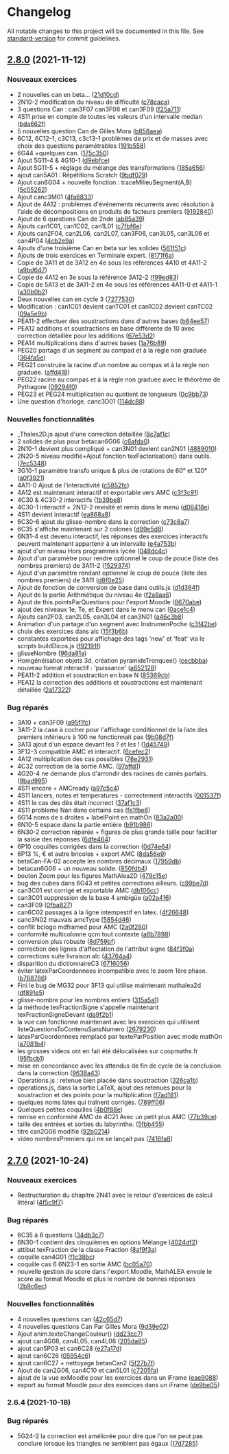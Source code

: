# Changelog

All notable changes to this project will be documented in this file. See [standard-version](https://github.com/conventional-changelog/standard-version) for commit guidelines.

## [2.8.0](https://github.com/mathalea/mathalea/compare/v2.7.0...v2.8.0) (2021-11-12)


### Nouveaux exercices

* 2 nouvelles can en beta... ([21d10cd](https://github.com/mathalea/mathalea/commits/21d10cd8b03c0b2c741efe8516433308028e7e46))
* 2N10-2 modification du niveau de difficulté ([c78caca](https://github.com/mathalea/mathalea/commits/c78caca4dc9c7820090a50434696185227b71382))
* 3 questions Can : can3F07 can3F08 et can3F09 ([f25a711](https://github.com/mathalea/mathalea/commits/f25a711716c23d4aa0e4267b85ff2d0ba8fc8cd6))
* 4S11 prise en compte de toutes les valeurs d'un intervalle median ([bda662f](https://github.com/mathalea/mathalea/commits/bda662f699fc928e93942ddc8bf115e8d6536122))
* 5 nouvelles question Can de Gilles Mora ([b858aea](https://github.com/mathalea/mathalea/commits/b858aea20e4a7c5ef79e9ac2e294396a1bfe7b81))
* 6C12, 6C12-1, c3C13, c3c13-1 problèmes de prix et de masses avec choix des questions paramétrables ([191b558](https://github.com/mathalea/mathalea/commits/191b5588158c479e168928ca49bf5005d12893f3))
* 6G44 +quelques can. ([175c350](https://github.com/mathalea/mathalea/commits/175c3502b6a057289d0986736cae556d445da067))
* Ajout 5G11-4 & 4G10-1 ([d9ebfce](https://github.com/mathalea/mathalea/commits/d9ebfce6b6feb56ad893ea3dad2bde47a7942145))
* Ajout 5G11-5 + réglage du mélange des transformations ([185a656](https://github.com/mathalea/mathalea/commits/185a65634aa76f94242b4b39d21a77fc88e02cf1))
* ajout can5A01 : Répétitions Scratch ([9bdf079](https://github.com/mathalea/mathalea/commits/9bdf0794dc808ba8e99f46fdea46fcbfba095829))
* Ajout can6G04 + nouvelle fonction : traceMilieuSegment(A,B) ([5c05262](https://github.com/mathalea/mathalea/commits/5c052629eae58848e432ec25711d663862ff4417))
* Ajout canc3M01 ([4fa6833](https://github.com/mathalea/mathalea/commits/4fa683329318c27f5b41cbb7438464f862655304))
* Ajout de 4A12 : problèmes d'événements récurrents avec résolution à l'aide de décompositions en produits de facteurs premiers ([9192840](https://github.com/mathalea/mathalea/commits/9192840ecba37d70fc950f104ebd9a2af104fa00))
* Ajout de 6 questions Can de 2nde ([ab85a39](https://github.com/mathalea/mathalea/commits/ab85a39b64007338381c1a03bea963c6faab719d))
* Ajouts can1C01, can1C02, can1L01 ([c7fbf6e](https://github.com/mathalea/mathalea/commits/c7fbf6e44e1bc043c71857b5b5aace45fd1b4bf2))
* Ajouts can2F04, can2L06, can2L07, can3F06, can3L05, can3L06 et can4P04 ([4cb2e9a](https://github.com/mathalea/mathalea/commits/4cb2e9abdb9d9ce0f4f1670c88804b0bbbd299d4))
* Ajouts d'une troisième Can en beta sur les solides ([561f51c](https://github.com/mathalea/mathalea/commits/561f51c2160b7d7e033bd5f3ac67a330ff40904f))
* Ajouts de trois exercices en Terminale expert. ([8171f6a](https://github.com/mathalea/mathalea/commits/8171f6a48dd6d452af598418723d01dbc9739aae))
* Copie de 3A11 et de 3A12 en 4e sous les références 4A10 et 4A11-2 ([a9bd647](https://github.com/mathalea/mathalea/commits/a9bd647e33b2a89cc50f29efca703666bec7ffd8))
* Copie de 4A12 en 3e sous la référence 3A12-2 ([f99ed83](https://github.com/mathalea/mathalea/commits/f99ed83e0de0b65560d8f4bc68eca09263f7de82))
* Copie de 5A13 et de 3A11-2 en 4e sous les références 4A11-0 et 4A11-1 ([a30b0b2](https://github.com/mathalea/mathalea/commits/a30b0b2d823fbc9a355d195fe610a1bf464ad7f4))
* Deux nouvelles can en cycle 3 ([7277530](https://github.com/mathalea/mathalea/commits/72775308f4e8cbd6b7df74b0be3671dd07700d50))
* Modification : can1C01 devient canTC01 et can1C02 devient canTC02 ([09a5e9b](https://github.com/mathalea/mathalea/commits/09a5e9bd4fbc434ccc4262ee50156bf84cac5e25))
* PEA11-2 effectuer des soustractions dans d'autres bases ([b84ee57](https://github.com/mathalea/mathalea/commits/b84ee57ad4202c6632392a4f6d7f1869866723f2))
* PEA12 additions et soustractions en base différente de 10 avec correction détaillée pour les additions ([67e53d2](https://github.com/mathalea/mathalea/commits/67e53d29589ed8658358f31938636934a5b8c5c7))
* PEA14 multiplications dans d'autres bases ([1a76b89](https://github.com/mathalea/mathalea/commits/1a76b89ee67dcce272b0e1c20f2c866b5d3b9cce))
* PEG20 partage d'un segment au compad et à la règle non graduée ([364fa5e](https://github.com/mathalea/mathalea/commits/364fa5e8be9771a571d0b071f1355a3bf8efd5f4))
* PEG21 construire la racine d'un nombre au compas et à la règle non graduée. ([affd418](https://github.com/mathalea/mathalea/commits/affd418fbb1eea9df2d9dc1dc4038154498d0bd6))
* PEG22 racine au compas et à la règle non graduée avec le théorème de Pythagore ([09294f0](https://github.com/mathalea/mathalea/commits/09294f0c30ce7ece1a57658256dbb0f59f7ad4ab))
* PEG23 et PEG24 multiplication ou quotient de longueurs ([0c9bb73](https://github.com/mathalea/mathalea/commits/0c9bb7342fdd64debff29e4da500ae8297730992))
* Une question d'horloge. canc3D01 ([114dc88](https://github.com/mathalea/mathalea/commits/114dc88a62be871d1363b66af189740851bac311))


### Nouvelles fonctionnalités

* _Thales2D.js ajout d'une correction détaillée ([8c7af1c](https://github.com/mathalea/mathalea/commits/8c7af1c769b22fe9bcebe76cfaf4821dc3fadcf5))
* 2 solides de plus pour betacan6G06 ([c6afda0](https://github.com/mathalea/mathalea/commits/c6afda04c15eee67249bfff29f295f0720825dd3))
* 2N10-1 devient plus compliqué + can3N01 devient can2N01 ([4889010](https://github.com/mathalea/mathalea/commits/4889010db275c95f39df6353a7dcaad52c227019))
* 2N20-5 niveau modifié+Ajout fonction texFactorisation() dans outils. ([7ec5348](https://github.com/mathalea/mathalea/commits/7ec5348bcf0069a4fc7154ba65e80d3ceae24a5d))
* 3G10-1 paramètre transfo unique &  plus de rotations de 60° et 120° ([a0f3921](https://github.com/mathalea/mathalea/commits/a0f3921c46e3942e463e7007f78b7e526fae55e6))
* 4A11-0 Ajout de l'interactivité ([c5852fc](https://github.com/mathalea/mathalea/commits/c5852fc77f8b3bcb9b8d9eab2e8ee8671d0ce6a2))
* 4A12 est maintenant interactif et exportable vers AMC ([c3f3c91](https://github.com/mathalea/mathalea/commits/c3f3c91f670aff6aede88ba96f9be4e0b250dc58))
* 4C30 & 4C30-2 interactifs ([1b39be8](https://github.com/mathalea/mathalea/commits/1b39be83bab99e668aa220ebafcaf63bfe2d716e))
* 4C30-1 interactif + 2N12-2 revisité et remis dans le menu ([d06418e](https://github.com/mathalea/mathalea/commits/d06418e3ede8f6293bfc5893f5c3c20307c76f45))
* 4S11 devient interactif ([ea868a8](https://github.com/mathalea/mathalea/commits/ea868a84f8804e981f7b559d4fddaa228a6fb2e6))
* 6C30-6 ajout du glisse-nombre dans la correction ([c73c8a7](https://github.com/mathalea/mathalea/commits/c73c8a7550883450cb9b808b9f0a40f3461e760e))
* 6C35 s'affiche maintenant sur 2 colones ([d99e5d8](https://github.com/mathalea/mathalea/commits/d99e5d86bc6ff027e6aa858005d032fb3fe72dd5))
* 6N31-4 est devenu interactif, les réponses des exercices interactifs peuvent maintenant appartenir à un intervalle ([e4a753b](https://github.com/mathalea/mathalea/commits/e4a753b98b79c7fbb98102720ce0b292bd2f9b4e))
* ajout d'un niveau Hors programmes lycée ([048dc4c](https://github.com/mathalea/mathalea/commits/048dc4c15c8913bb96c0ba3115d44ccbb80ca57b))
* Ajout d'un paramètre pour rendre optionnel le coup de pouce (liste des nombres premiers) de 3A11-2 ([1529374](https://github.com/mathalea/mathalea/commits/152937402e48aea0ca8cbe9648e76afb5ff3de08))
* Ajout d'un paramètre rendant optionnel le coup de pouce (liste des nombres premiers) de 3A11 ([d8f0e25](https://github.com/mathalea/mathalea/commits/d8f0e25d88f915b57c29349054d0db8625cc5749))
* Ajout de fonction de conversion de base dans outils.js ([d1d364f](https://github.com/mathalea/mathalea/commits/d1d364fb337bf7ba8727bacfed22b45f72b80f3d))
* Ajout de la partie Arithmétique du niveau 4e ([f2a8aa6](https://github.com/mathalea/mathalea/commits/f2a8aa6b86ecbc0c7e9cbc23d222610d429d0fe2))
* Ajout de this.pointsParQuestions pour l'export Moodle ([6670abe](https://github.com/mathalea/mathalea/commits/6670abef8c8b998f8f517f146080b37cee95a580))
* ajout des niveaux 1e, Te, et Expert dans le menu can ([0ace1c4](https://github.com/mathalea/mathalea/commits/0ace1c4b983ef87dd0bb36ec5d732f4a5fd8f6b7))
* Ajouts can2F03, can2L05, can3L04 et can3N01 ([a46c3b8](https://github.com/mathalea/mathalea/commits/a46c3b8501834801fd5111af80b9a51294e5602e))
* Animation d'un partage d'un segment avec InstrumenPoche ([c3f42be](https://github.com/mathalea/mathalea/commits/c3f42be0e9f0df2f66a480b214421469a48c0854))
* choix des exercices dans alc ([15f3b6b](https://github.com/mathalea/mathalea/commits/15f3b6bf16b83afcd48c650f6b9949ed1e0672d1))
* constantes exportées pour affichage des tags 'new' et 'feat' via le scripts buildDicos.js ([f92191f](https://github.com/mathalea/mathalea/commits/f92191fe1edd3ad518df3807700e9109a950afc9))
* glisseNombre ([96da81a](https://github.com/mathalea/mathalea/commits/96da81a465bf1a89428d54851e84bd8c579fd71d))
* Homgénéisation objets 3d. création pyramideTronquee() ([cecbbba](https://github.com/mathalea/mathalea/commits/cecbbba519dee147cf93664396ffd80b2621343f))
* nouveau format interactif : 'puissance' ([a652128](https://github.com/mathalea/mathalea/commits/a652128bc7fba5ba686d76f5ad63d099c73a4a8e))
* PEA11-2 addition et soustraction en base N ([85369cb](https://github.com/mathalea/mathalea/commits/85369cb65f2df61eb5e107abadd7f9caaaa1dea8))
* PEA12 la correction des additions et soustractions est maintenant détaillée ([2a17322](https://github.com/mathalea/mathalea/commits/2a1732296de62e3ad9696fd2ed7386f4bedbcf8d))


### Bug réparés

* 3A10 + can3F09 ([a95f1fc](https://github.com/mathalea/mathalea/commits/a95f1fce8a0d6693e872818e76bd26249a0cc518))
* 3A11-2 la case à cocher pour l'affichage conditionnel de la liste des premiers inférieurs à 100 ne fonctionnait pas ([9b08d7f](https://github.com/mathalea/mathalea/commits/9b08d7fc79ee80bbb3e84938f02a59b771291615))
* 3A13 ajout d'un espace devant les ? et les ! ([1d45749](https://github.com/mathalea/mathalea/commits/1d45749a6335eb435e697edd8a63d6dc0b5dfbe4))
* 3F12-3 compatible AMC et interactif. ([6cefec2](https://github.com/mathalea/mathalea/commits/6cefec211f2081e1a9ad15295c75fae73e9a8269))
* 4A12 multiplication des cas possibles ([78e2931](https://github.com/mathalea/mathalea/commits/78e2931d19af656980ce5532ea947c1943986a2f))
* 4C32 correction de la sortie AMC. ([97affd1](https://github.com/mathalea/mathalea/commits/97affd1813e706d9f4b86e8d66dd03081e66b3b2))
* 4G20-4 ne demande plus d'arrondir des racines de carrés parfaits. ([9bad995](https://github.com/mathalea/mathalea/commits/9bad9959ae820373b17b33baa22e0a13b92599ad))
* 4S11 encore + AMCready ([a97c5c4](https://github.com/mathalea/mathalea/commits/a97c5c40be9c78a1ddec196e8d71f50c296a90f9))
* 4S11 lancers, notes et temperatures - correctement interactifs ([001537f](https://github.com/mathalea/mathalea/commits/001537ff26a4fe7fc9b59c64e5df9b46acf704cd))
* 4S11 le cas des dès était incorrect ([37af1c3](https://github.com/mathalea/mathalea/commits/37af1c3c7e4ab48deabc534b13522b04f345600b))
* 4S11 probleme Nan dans certains cas ([fe1fbe6](https://github.com/mathalea/mathalea/commits/fe1fbe6533c575a18b634173290f540ed3b2b14d))
* 6G14 noms de s droites + labelPoint en mathOn ([83a2a00](https://github.com/mathalea/mathalea/commits/83a2a007190225aac01153ca957142f5757391ff))
* 6N10-5 espace dans la partie entière ([b91b986](https://github.com/mathalea/mathalea/commits/b91b9869505ef048d78150563b45652894e10ab8))
* 6N30-2 correction réparée + figures de plus grande taille pour faciliter la saisie des réponses ([6dfe464](https://github.com/mathalea/mathalea/commits/6dfe4642130de7995e560fd4efe9e2769e3d3487))
* 6P10 coquilles corrigées dans la correction ([0d74e64](https://github.com/mathalea/mathalea/commits/0d74e64fc0a1ff4b49eb30fa8e7e1fc4fd56e410))
* 6P13 %, € et autre bricoles + export AMC ([8da56e9](https://github.com/mathalea/mathalea/commits/8da56e98fa0a2f1aaaa4117d68bb48c677f3a493))
* betaCan-FA-02 accepte les nombres décimaux ([17959db](https://github.com/mathalea/mathalea/commits/17959dba477ab62d4a9e26be1d896f6b4fea0c4d))
* betacan6G06 + un nouveau solide. ([850fdb4](https://github.com/mathalea/mathalea/commits/850fdb4361b05600fdf28d8432f33edea8888a65))
* bouton Zoom pour les figures MathAlea2D ([479c15e](https://github.com/mathalea/mathalea/commits/479c15eed23680699e26b12ee0cec156eda4f97d))
* bug des cubes dans 6G43 et petites corrections ailleurs. ([c99be7d](https://github.com/mathalea/mathalea/commits/c99be7d22adc00d48a32020c162bef87b13246d1))
* can3C01 est corrigé et exportable AMC ([db106cc](https://github.com/mathalea/mathalea/commits/db106ccb08f38d65e180ca67993f224ffbaa0a6a))
* can3C01 suppression de la base 4 ambigüe ([a02a416](https://github.com/mathalea/mathalea/commits/a02a416d7a84b8fc2d9f2b708222dce030cdf71f))
* can3F09 ([0fba827](https://github.com/mathalea/mathalea/commits/0fba827d1780ea5b378a180a9846e695586bcb5d))
* can6C02 passages à la ligne intempestif en latex. ([4f26648](https://github.com/mathalea/mathalea/commits/4f26648f3cc08b317484084972faa438d0bded1e))
* canc3N02 mauvais amcType ([5854d46](https://github.com/mathalea/mathalea/commits/5854d46287fe0cd1c03b55f4e13b8594348a1698))
* conflit bclogo  mdframed pour AMC ([2a0f280](https://github.com/mathalea/mathalea/commits/2a0f2800c6e6f1ab102c20c54c65da52754e4808))
* conformité multicolonne qcm tout contexte ([a6b7898](https://github.com/mathalea/mathalea/commits/a6b7898b044cc1e0aa234b080d5b4d63af35221a))
* conversion plus robuste ([8d759bf](https://github.com/mathalea/mathalea/commits/8d759bf5c56f953ce88fe369936d1bcf1f2f48bf))
* correction des lignes d'affectation de l'attribut signe ([84f3f0a](https://github.com/mathalea/mathalea/commits/84f3f0a2afadc01164cf8175763e7c0b90574d0b))
* corrections suite livraison alc ([43764a4](https://github.com/mathalea/mathalea/commits/43764a43e6aed50dde89e7a48e7641205f1270a1))
* disparition du dictionnaireC3 ([6716056](https://github.com/mathalea/mathalea/commits/67160566052a989c24be7a0788b2c0e55d31379a))
* éviter latexParCoordonnees incompatible avec le zoom 1ère phase. ([b768786](https://github.com/mathalea/mathalea/commits/b76878613489e3af01f27b43e0ad914d45ff2320))
* Fini le bug de MG32 pour 3F13 qui utilise maintenant mathalea2d ([df891e5](https://github.com/mathalea/mathalea/commits/df891e5fadefd83c83590323d8021f166171aa66))
* glisse-nombre pour les nombres entiers ([315a5a1](https://github.com/mathalea/mathalea/commits/315a5a1f9b96a87cdc6a91fbd0b481e24a1dc0e4))
* la méthode texFractionSigne s'appelle maintenant texFractionSigneDevant ([da9f2b1](https://github.com/mathalea/mathalea/commits/da9f2b1c4ef64b6d8efa8e294f3726578c67c1bd))
* la vue can fonctionne maintenant avec les exercices qui utilisent listeQuestionsToContenuSansNumero ([2679230](https://github.com/mathalea/mathalea/commits/2679230031ff24dd6a72e293db23ef9f51ef7c6f))
* latexParCoordonnees remplacé par texteParPosition avec mode mathOn ([a7081b4](https://github.com/mathalea/mathalea/commits/a7081b40c653d5b827116ee6f3384542946a7be1))
* les grosses videos ont en fait été délocalisées sur coopmaths.fr ([95fbcb1](https://github.com/mathalea/mathalea/commits/95fbcb1630920cbd4cb561688ac1088656283f71))
* mise en concordance avec les attendus de fin de cycle de la conclusion dans la correction ([9638a43](https://github.com/mathalea/mathalea/commits/9638a43505dac96c6b761cd5e723d93d13c8dc20))
* Operations.js : retenue bien placée dans soustraction ([326ca1b](https://github.com/mathalea/mathalea/commits/326ca1b437182ca314122df5a0a0deb2971af656))
* operations.js, dans la sortie LaTeX,  ajout des retenues pour la soustraction et des points pour la multiplication ([f7ad181](https://github.com/mathalea/mathalea/commits/f7ad181282147705df38b10504a4883e85378e95))
* quelques noms latex qui traînent corrigés. ([789ff06](https://github.com/mathalea/mathalea/commits/789ff066df08fc241545fc42a65cd49ee8b07ee9))
* Quelques petites coquilles ([4b0f88e](https://github.com/mathalea/mathalea/commits/4b0f88e2871842476ab6edb1433b2840ad5fa500))
* remise en conformité AMC de 4C21 Avec un petit plus AMC ([77b39ce](https://github.com/mathalea/mathalea/commits/77b39ce8733315ccd1545071f85227026e4b50e3))
* taille des entrées et sorties du labyrinthe. ([5fbb455](https://github.com/mathalea/mathalea/commits/5fbb455d0e06aa662b8c191a6867c33c0915adba))
* titre can2G06 modifié ([92b0214](https://github.com/mathalea/mathalea/commits/92b02147702ad675737f1bb563e4359dfb5a6fdd))
* video nombresPremiers qui ne se lançait pas ([7416fa8](https://github.com/mathalea/mathalea/commits/7416fa81b1fb0d7d036d0c731e0d1c7e61d2a076))

## [2.7.0](https://github.com/mathalea/mathalea/compare/v2.6.4...v2.7.0) (2021-10-24)


### Nouveaux exercices

* Restructuration du chapitre 2N41 avec le retour d'exercices de calcul littéral ([4f5c9f7](https://github.com/mathalea/mathalea/commits/4f5c9f7bac473f06fd5b02b7e46a4dc5e7c46004))


### Bug réparés

* 6C35 à 8 questions ([34db3c7](https://github.com/mathalea/mathalea/commits/34db3c76abf7d87fda11c317be8ac1ca749c52f5))
* 6N30-1 contient des cinquièmes en options Mélange ([4024df2](https://github.com/mathalea/mathalea/commits/4024df2936d23afe7228377777d4afda49521728))
* attibut texFraction de la classe Fraction ([8af9f3a](https://github.com/mathalea/mathalea/commits/8af9f3ac81f03ba1c2e07b54bdab050f7241df9d))
* coquille can4G01 ([f1c38bc](https://github.com/mathalea/mathalea/commits/f1c38bcf074cb7a07d9f4e6d7a3f574b216d33b6))
* coquille cas 6 6N23-1 en sortie AMC ([bc05a70](https://github.com/mathalea/mathalea/commits/bc05a70af7b90663583a78bdbf6a9a6d16eee270))
* nouvelle gestion du score dans l'export Moodle, MathALEA envoie le score au format Moodle et plus le nombre de bonnes réponses ([2b9c6ec](https://github.com/mathalea/mathalea/commits/2b9c6ecf2b5e4a6f3312eee8bca8107f89fa3435))


### Nouvelles fonctionnalités

* 4 nouvelles questions can ([42c65d7](https://github.com/mathalea/mathalea/commits/42c65d7727af2afc8163d2645405eb57b5b316af))
* 4 nouvelles questions Can Par Gilles Mora ([9d39e02](https://github.com/mathalea/mathalea/commits/9d39e022d66412a28fcaffcb17177a1d016c9c87))
* Ajout anim.texteChangeCouleur() ([dd23cc7](https://github.com/mathalea/mathalea/commits/dd23cc728afe217b57c39f741c558c26b2fbdfea))
* ajout can4G08, can4L05, can4L06 ([205da85](https://github.com/mathalea/mathalea/commits/205da85c181eab8a1ce43dd209e262fc6b6355c1))
* ajout can5P03 et can6C28 ([e27a17d](https://github.com/mathalea/mathalea/commits/e27a17d263d0666190a3879a8e36121da684a718))
* ajout can6C26 ([05954c6](https://github.com/mathalea/mathalea/commits/05954c6f01f0af23bd0a4a6e5f30610b1e2e9726))
* ajout can6C27 + nettoyage betanCan2 ([5f27b7f](https://github.com/mathalea/mathalea/commits/5f27b7f057cd7e1da3d40d9893ef34a7b35ba525))
* Ajout de can2G06, can4C10 et can5L01 ([c7205fa](https://github.com/mathalea/mathalea/commits/c7205fa3d5cc977affab863bcf4ce5f9d1b0f828))
* ajout de la vue exMoodle pour les exercices dans un iFrame ([eae9088](https://github.com/mathalea/mathalea/commits/eae90884779c4a01311481d71f154fdebd50ba93))
* export au format Moodle pour des exercices dans un iFrame ([de9be05](https://github.com/mathalea/mathalea/commits/de9be055ad4f23b3f7e2a51822b3322ff9b999c0))

### 2.6.4 (2021-10-18)


### Bug réparés

* 5G24-2 la correction est améliorée pour dire que l'on ne peut pas conclure lorsque les triangles ne semblent pas égaux ([17d7285](https://github.com/mathalea/mathalea/commits/17d728565bd442ab91afc5b14789f1701147a3ba))
